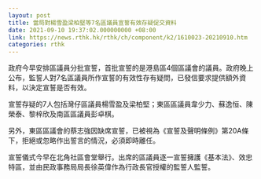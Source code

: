 ```yaml
---
layout: post
title: 當局對楊雪盈梁柏堅等7名區議員宣誓有效存疑促交資料
date: 2021-09-10 19:37:02.000000000 +08:00
link: https://news.rthk.hk/rthk/ch/component/k2/1610023-20210910.htm
categories: rthk
---
```


政府今早安排區議員分批宣誓，首批宣誓的是港島區4個區議會的議員。政府晚上公布，監誓人對7名區議員所作宣誓的有效性存有疑問，已發信要求提供額外資料，以決定宣誓是否有效。

宣誓存疑的7人包括灣仔區議員楊雪盈及梁柏堅；東區區議員韋少力、蘇逸恒、陳榮泰、黎梓欣及南區區議員彭卓棋。

另外，東區區議會的蔡志強因缺席宣誓，已被視為《宣誓及聲明條例》第20A條下，拒絕或忽略作出誓言的情況，必須即時離任。

宣誓儀式今早在北角社區會堂舉行。出席的區議員逐一宣誓擁護《基本法》、效忠特區，並由民政事務局局長徐英偉作為行政長官授權的監誓人監誓。
